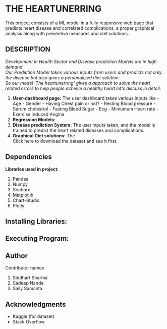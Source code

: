 # THE HEARTUNERRING

This project consists of a ML model in a fully responsive web page that predicts heart disease and correlated complications, a proper graphical analysis along with preventive measures and diet solutions.

## DESCRIPTION

*Development in Health Sector and Disease prediction Models are in high demand.<br>
Our Prediction Model takes various inputs from users and predicts not only the disease but also gives a personalized diet solution.<br>
So our model 'The heartunerring' gives a approach to solve the heart related errors to help people achieve a healthy heart.let's discuss in detail:<br>*
1. **User-dashboard page:**
The user dashboard takes various inputs like
       - Age
       - Gender
       - Having Chest pain or not?
       - Resting Blood pressure
       - Serum cholestrol
       - Fasting Blood Sugar
       - Ecg
       - Miniumum Heart rate
       - Exercise induced Angina
2. **Regression Models:**
3. **Disease prediction System:** The user inputs taken, and the model is trained to predict the heart related diseases and complications.
4. **Graphical Diet solutions:** The<br>
Click here to download the dataset and see it first.

## Dependencies
**Libraries used in project:**
1. Pandas
2. Numpy
3. Seaborn
4. Matplotlib
5. Chart-Studio
6. Plotly

## Installing Libraries:

## Executing Program:

## Author
Contributor names
1. Siddhart Sharma
2. Sadeep Nanda
3. Saily Samanta

## Acknowledgments
- Kaggle (for dataset)
- Stack Overflow
